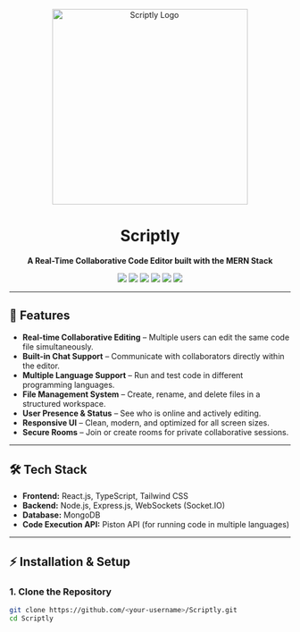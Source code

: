 <p align="center">
  <img src="public/assets/scriptly_logo_updated.png" alt="Scriptly Logo" width="350"/>
</p>

<h1 align="center">Scriptly</h1>
<p align="center">
  <strong>A Real-Time Collaborative Code Editor built with the MERN Stack</strong>
</p>

<p align="center">
  <img src="https://img.shields.io/badge/Node.js-43853D?style=for-the-badge&logo=node.js&logoColor=white" />
  <img src="https://img.shields.io/badge/Express.js-000000?style=for-the-badge&logo=express&logoColor=white" />
  <img src="https://img.shields.io/badge/React-20232A?style=for-the-badge&logo=react&logoColor=61DAFB" />
  <img src="https://img.shields.io/badge/MongoDB-4EA94B?style=for-the-badge&logo=mongodb&logoColor=white" />
  <img src="https://img.shields.io/badge/TypeScript-007ACC?style=for-the-badge&logo=typescript&logoColor=white" />
  <img src="https://img.shields.io/badge/WebSockets-005FED?style=for-the-badge&logo=socket.io&logoColor=white" />
</p>

---

## 🚀 Features
- **Real-time Collaborative Editing** – Multiple users can edit the same code file simultaneously.
- **Built-in Chat Support** – Communicate with collaborators directly within the editor.
- **Multiple Language Support** – Run and test code in different programming languages.
- **File Management System** – Create, rename, and delete files in a structured workspace.
- **User Presence & Status** – See who is online and actively editing.
- **Responsive UI** – Clean, modern, and optimized for all screen sizes.
- **Secure Rooms** – Join or create rooms for private collaborative sessions.

---

## 🛠️ Tech Stack
- **Frontend:** React.js, TypeScript, Tailwind CSS  
- **Backend:** Node.js, Express.js, WebSockets (Socket.IO)  
- **Database:** MongoDB  
- **Code Execution API:** Piston API (for running code in multiple languages)  

---

## ⚡ Installation & Setup

### 1. Clone the Repository
```bash
git clone https://github.com/<your-username>/Scriptly.git
cd Scriptly
